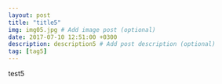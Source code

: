 ```yaml
---
layout: post
title: "title5"
img: img05.jpg # Add image post (optional)
date: 2017-07-10 12:51:00 +0300
description: description5 # Add post description (optional)
tag: [tag5]
---
```

test5
